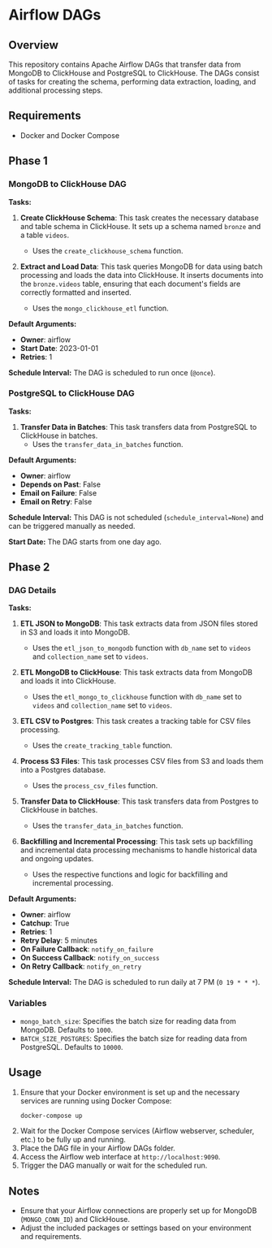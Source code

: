 # Airflow DAGs

## Overview
This repository contains Apache Airflow DAGs that transfer data from MongoDB to ClickHouse and PostgreSQL to ClickHouse. The DAGs consist of tasks for creating the schema, performing data extraction, loading, and additional processing steps.

## Requirements
- Docker and Docker Compose

## Phase 1

### MongoDB to ClickHouse DAG

**Tasks:**
1. **Create ClickHouse Schema**: This task creates the necessary database and table schema in ClickHouse. It sets up a schema named `bronze` and a table `videos`.
    - Uses the `create_clickhouse_schema` function.

2. **Extract and Load Data**: This task queries MongoDB for data using batch processing and loads the data into ClickHouse. It inserts documents into the `bronze.videos` table, ensuring that each document's fields are correctly formatted and inserted.
    - Uses the `mongo_clickhouse_etl` function.

**Default Arguments:**
- **Owner**: airflow
- **Start Date**: 2023-01-01
- **Retries**: 1

**Schedule Interval:**
The DAG is scheduled to run once (`@once`).

### PostgreSQL to ClickHouse DAG

**Tasks:**
1. **Transfer Data in Batches**: This task transfers data from PostgreSQL to ClickHouse in batches.
    - Uses the `transfer_data_in_batches` function.

**Default Arguments:**
- **Owner**: airflow
- **Depends on Past**: False
- **Email on Failure**: False
- **Email on Retry**: False

**Schedule Interval:**
This DAG is not scheduled (`schedule_interval=None`) and can be triggered manually as needed.

**Start Date:**
The DAG starts from one day ago.

## Phase 2

### DAG Details

**Tasks:**
1. **ETL JSON to MongoDB**: This task extracts data from JSON files stored in S3 and loads it into MongoDB.
    - Uses the `etl_json_to_mongodb` function with `db_name` set to `videos` and `collection_name` set to `videos`.

2. **ETL MongoDB to ClickHouse**: This task extracts data from MongoDB and loads it into ClickHouse.
    - Uses the `etl_mongo_to_clickhouse` function with `db_name` set to `videos` and `collection_name` set to `videos`.

3. **ETL CSV to Postgres**: This task creates a tracking table for CSV files processing.
    - Uses the `create_tracking_table` function.

4. **Process S3 Files**: This task processes CSV files from S3 and loads them into a Postgres database.
    - Uses the `process_csv_files` function.

5. **Transfer Data to ClickHouse**: This task transfers data from Postgres to ClickHouse in batches.
    - Uses the `transfer_data_in_batches` function.

6. **Backfilling and Incremental Processing**: This task sets up backfilling and incremental data processing mechanisms to handle historical data and ongoing updates.
    - Uses the respective functions and logic for backfilling and incremental processing.

**Default Arguments:**
- **Owner**: airflow
- **Catchup**: True
- **Retries**: 1
- **Retry Delay**: 5 minutes
- **On Failure Callback**: `notify_on_failure`
- **On Success Callback**: `notify_on_success`
- **On Retry Callback**: `notify_on_retry`

**Schedule Interval:**
The DAG is scheduled to run daily at 7 PM (`0 19 * * *`).

### Variables

- `mongo_batch_size`: Specifies the batch size for reading data from MongoDB. Defaults to `1000`.
- `BATCH_SIZE_POSTGRES`: Specifies the batch size for reading data from PostgreSQL. Defaults to `10000`.

## Usage

1. Ensure that your Docker environment is set up and the necessary services are running using Docker Compose:
    ```sh
    docker-compose up
    ```
2. Wait for the Docker Compose services (Airflow webserver, scheduler, etc.) to be fully up and running.
3. Place the DAG file in your Airflow DAGs folder.
4. Access the Airflow web interface at `http://localhost:9090`.
5. Trigger the DAG manually or wait for the scheduled run.

## Notes

- Ensure that your Airflow connections are properly set up for MongoDB (`MONGO_CONN_ID`) and ClickHouse.
- Adjust the included packages or settings based on your environment and requirements.

